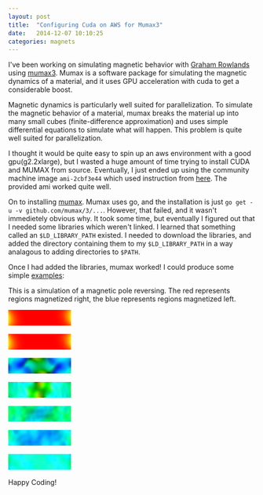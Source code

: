 ```yaml
---
layout: post
title:  "Configuring Cuda on AWS for Mumax3"
date:   2014-12-07 10:10:25
categories: magnets
---
```

I've been working on simulating magnetic behavior with [Graham Rowlands][graham] using [mumax3][mumax].  Mumax is a software package for simulating the magnetic dynamics of a material, and it uses GPU acceleration with cuda to get a considerable boost.  

Magnetic dynamics is particularly well suited for parallelization.  To simulate the magnetic behavior of a material, mumax breaks the material up into many small cubes (finite-difference approximation) and uses simple differential equations to simulate what will happen.  This problem is quite well suited for parallelization.

I thought it would be quite easy to spin up an aws environment with a good gpu(g2.2xlarge), but I wasted a huge amount of time trying to install CUDA and MUMAX from source.  Eventually, I just ended up using the community machine image `ami-2cbf3e44` which used instruction from [here][cudainst].  The provided ami worked quite well.

On to installing [mumax][mumax].  Mumax uses go, and the installation is just `go get -u -v github.com/mumax/3/...`.  However, that failed, and it wasn't immedietely obvious why.  It took some time, but eventually I figured out that I needed some libraries which weren't linked.  I learned that something called an `$LD_LIBRARY_PATH` existed.  I needed to download the libraries, and added the directory containing them to my `$LD_LIBRARY_PATH` in a way analagous to adding directories to `$PATH`.

Once I had added the libraries, mumax worked! I could produce some simple [examples][ex]:

This is a simulation of a magnetic pole reversing.  The red represents regions magnetized right, the blue represents regions magnetized left.

![initial](/assets/m000000.png)

![middle](/assets/m000001.png)

![more](/assets/m000002.png)

![even more](/assets/m000003.png)

![moore](/assets/m000004.png)

![alan moore](/assets/m000005.png)

![alan cummings](/assets/m000006.png)

Happy Coding!

[graham]: www.grahamerowlands.com
[mumax]:  http://mumax.github.io
[cudainst]: http://tleyden.github.io/blog/2014/10/25/cuda-6-dot-5-on-aws-gpu-instance-running-ubuntu-14-dot-04/
[ex]: http://mumax.github.io/examples.html
